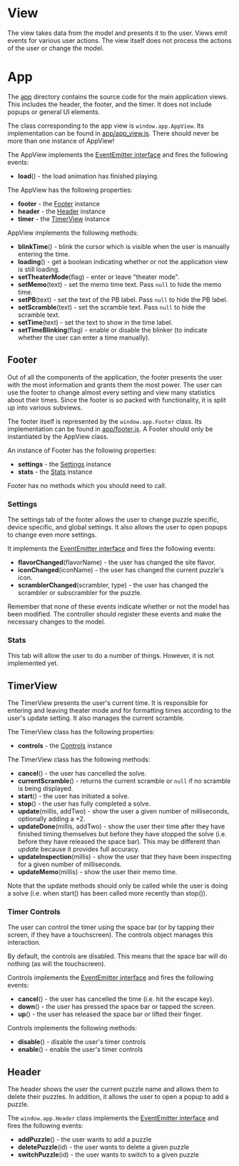 # View

The view takes data from the model and presents it to the user. Views emit events for various user actions. The view itself does not process the actions of the user or change the model.

# App

The [app](app) directory contains the source code for the main application views. This includes the header, the footer, and the timer. It does not include popups or general UI elements.

The class corresponding to the app view is `window.app.AppView`. Its implementation can be found in [app/app_view.js](app/app_view.js). There should never be more than one instance of AppView!

The AppView implements the [EventEmitter interface](../event_emitter.md) and fires the following events:

 * **load**() - the load animation has finished playing.

The AppView has the following properties:

 * **footer** - the [Footer](#footer-object) instance
 * **header** - the [Header](#header-object) instance
 * **timer** - the [TimerView](#timer-view-object) instance

AppView implements the following methods:

 * **blinkTime**() - blink the cursor which is visible when the user is manually entering the time.
 * **loading**() - get a boolean indicating whether or not the application view is still loading.
 * **setTheaterMode**(flag) - enter or leave "theater mode".
 * **setMemo**(text) - set the memo time text. Pass `null` to hide the memo time.
 * **setPB**(text) - set the text of the PB label. Pass `null` to hide the PB label.
 * **setScramble**(text) - set the scramble text. Pass `null` to hide the scramble text.
 * **setTime**(text) - set the text to show in the time label.
 * **setTimeBlinking**(flag) - enable or disable the blinker (to indicate whether the user can enter a time manually).

<a name="footer-object"></a>
## Footer

Out of all the components of the application, the footer presents the user with the most information and grants them the most power. The user can use the footer to change almost every setting and view many statistics about their times. Since the footer is so packed with functionality, it is split up into various subviews.

The footer itself is represented by the `window.app.Footer` class. Its implementation can be found in [app/footer.js](app/footer.js). A Footer should only be instantiated by the AppView class.

An instance of Footer has the following properties:

 * **settings** - the [Settings](#settings-object) instance
 * **stats** - the [Stats](#stats-object) instance

Footer has no methods which you should need to call.

<a name="settings-object"></a>
### Settings

The settings tab of the footer allows the user to change puzzle specific, device specific, and global settings. It also allows the user to open popups to change even more settings.

It implements the [EventEmitter interface](../event_emitter.md) and fires the following events:

 * **flavorChanged**(flavorName) - the user has changed the site flavor.
 * **iconChanged**(iconName) - the user has changed the current puzzle's icon.
 * **scramblerChanged**(scrambler, type) - the user has changed the scrambler or subscrambler for the puzzle.

Remember that none of these events indicate whether or not the model has been modified. The controller should register these events and make the necessary changes to the model.

<a name="stats-object"></a>
### Stats

This tab will allow the user to do a number of things. However, it is not implemented yet.

<a name="timer-view-object"></a>
## TimerView

The TimerView presents the user's current time. It is responsible for entering and leaving theater mode and for formatting times according to the user's update setting. It also manages the current scramble.

The TimerView class has the following properties:

 * **controls** - the [Controls](#timer-controls-object) instance

The TimerView class has the following methods:

 * **cancel**() - the user has cancelled the solve.
 * **currentScramble**() - returns the current scramble or `null` if no scramble is being displayed.
 * **start**() - the user has initiated a solve.
 * **stop**() - the user has fully completed a solve.
 * **update**(millis, addTwo) - show the user a given number of milliseconds, optionally adding a +2.
 * **updateDone**(millis, addTwo) - show the user their time after they have finished timing themselves but before they have stopped the solve (i.e. before they have released the space bar). This may be different than *update* because it provides full accuracy.
 * **updateInspection**(millis) - show the user that they have been inspecting for a given number of milliseconds.
 * **updateMemo**(millis) - show the user their memo time.

Note that the update methods should only be called while the user is doing a solve (i.e. when start() has been called more recently than stop()).

<a name="timer-controls-object"></a>
### Timer Controls

The user can control the timer using the space bar (or by tapping their screen, if they have a touchscreen). The controls object manages this interaction.

By default, the controls are disabled. This means that the space bar will do nothing (as will the touchscreen).

Controls implements the [EventEmitter interface](../event_emitter.md) and fires the following events:

 * **cancel**() - the user has cancelled the time (i.e. hit the escape key).
 * **down**() - the user has pressed the space bar or tapped the screen.
 * **up**() - the user has released the space bar or lifted their finger.

Controls implements the following methods:

 * **disable**() - disable the user's timer controls
 * **enable**() - enable the user's timer controls

<a name="header-object"></a>
## Header

The header shows the user the current puzzle name and allows them to delete their puzzles. In addition, it allows the user to open a popup to add a puzzle.

The `window.app.Header` class implements the [EventEmitter interface](../event_emitter.md) and fires the following events:

 * **addPuzzle**() - the user wants to add a puzzle
 * **deletePuzzle**(id) - the user wants to delete a given puzzle
 * **switchPuzzle**(id) - the user wants to switch to a given puzzle
